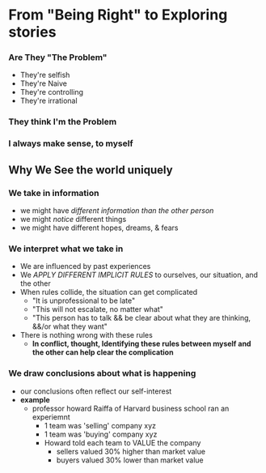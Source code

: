# From "Being Right" to Exploring stories
### Are They "The Problem"
- They're selfish
- They're Naive
- They're controlling
- They're irrational

### They think I'm the Problem

### I always make sense, to myself


## Why We See the world uniquely
### We take in information
- we might have _different information than the other person_
- we might _notice_ different things
- we might have different hopes, dreams, & fears
### We interpret what we take in
- We are influenced by past experiences
- We _APPLY DIFFERENT IMPLICIT RULES_ to ourselves, our situation, and the other
- When rules collide, the situation can get complicated
  - "It is unprofessional to be late"
  - "This will not escalate, no matter what"
  - "This person has to talk && be clear about what they are thinking, &&/or what they want"
- There is nothing wrong with these rules
  - **In conflict, thought, Identifying these rules  between myself and the other can help clear the complication**
### We draw conclusions about what is happening
- our conclusions often reflect our self-interest
- **example**
  - professor howard Raiffa of Harvard business school ran an experiemnt
    - 1 team was 'selling' company xyz
    - 1 team was 'buying' company xyz
    - Howard told each team to VALUE the company
      - sellers valued 30% higher than market value
      - buyers valued 30% lower than market value
